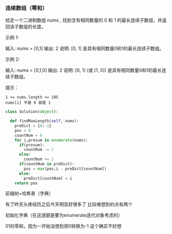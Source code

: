 ### 连续数组（零和）

给定一个二进制数组 nums , 找到含有相同数量的 0 和 1 的最长连续子数组，并返回该子数组的长度。

 

示例 1:

输入: nums = [0,1]
输出: 2
说明: [0, 1] 是具有相同数量0和1的最长连续子数组。

示例 2:

输入: nums = [0,1,0]
输出: 2
说明: [0, 1] (或 [1, 0]) 是具有相同数量0和1的最长连续子数组。

 

提示：

    1 <= nums.length <= 105
    nums[i] 不是 0 就是 1





```python
class Solution(object): 

  def findMaxLength(self, nums):
    preDict = {0:-1}
    pos = 0
    countNum = 0
    for i,presum in enumerate(nums):
      if(presum):
        countNum -= 1
      else:
        countNum += 1
      if(countNum in preDict):
        pos = max(pos,i - preDict[countNum])
      else:
        preDict[countNum] = i
    return pos
```

前缀树+哈希表（字典）

有了昨天头疼经历之后今天明显好很多了 比较难想到的点有两个

初始化字典（在这道题是要为enumerate迭代对象考虑的）

01的零和，因为一开始没想到把0转换为-1 这个确实不好想